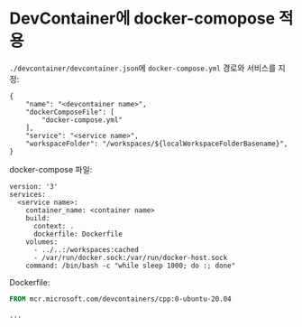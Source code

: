 # DevContainer에 docker-comopose 적용

`./devcontainer/devcontainer.json`에 `docker-compose.yml` 경로와 서비스를 지정:

```
{
	"name": "<devcontainer name>",
	"dockerComposeFile": [
		"docker-compose.yml"
	],
	"service": "<service name>",
	"workspaceFolder": "/workspaces/${localWorkspaceFolderBasename}",
}
```

docker-compose 파일:

```
version: '3'
services:
  <service name>:
    container_name: <container name>
    build:
      context: .
      dockerfile: Dockerfile
    volumes:
      - ../..:/workspaces:cached
      - /var/run/docker.sock:/var/run/docker-host.sock
    command: /bin/bash -c "while sleep 1000; do :; done"    
```

Dockerfile:

```dockerfile
FROM mcr.microsoft.com/devcontainers/cpp:0-ubuntu-20.04

...

```